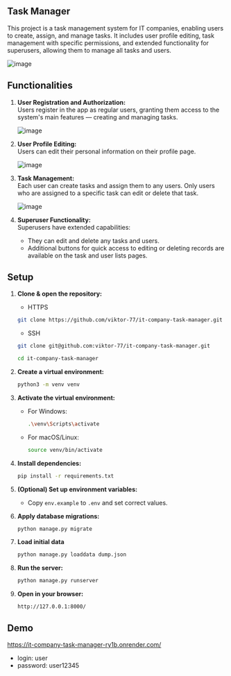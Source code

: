 ## Task Manager

This project is a task management system for IT companies, enabling users to
create, assign, and manage tasks. It includes user profile editing, task
management with specific permissions, and extended functionality for
superusers, allowing them to manage all tasks and users.

![image](https://github.com/user-attachments/assets/ecb1c6f1-ba95-4b54-804f-6fc28197b7a3)



## Functionalities

1. **User Registration and Authorization:**  
   Users register in the app as regular users, granting them access to the
   system's main features — creating and managing tasks.

   ![image](https://github.com/user-attachments/assets/59b27a42-9b2c-461b-8441-10d02e8dc51c)


3. **User Profile Editing:**  
   Users can edit their personal information on their profile page.

   ![image](https://github.com/user-attachments/assets/4aecb2b4-378f-4490-a0d3-63d2895df9eb)


5. **Task Management:**  
   Each user can create tasks and assign them to any users. Only users who
   are assigned to a specific task can edit or delete that task.

   ![image](https://github.com/user-attachments/assets/4b2dd8ed-8ce5-4e91-8dbf-23c5076dbc5e)


7. **Superuser Functionality:**  
   Superusers have extended capabilities:
    - They can edit and delete any tasks and users.
    - Additional buttons for quick access to editing or deleting records are
      available on the task and user lists pages.


## Setup

1. **Clone & open the repository:**
    - HTTPS
    ```bash
    git clone https://github.com/viktor-77/it-company-task-manager.git
    ```
    - SSH
    ```bash
    git clone git@github.com:viktor-77/it-company-task-manager.git
    ```

   ```bash
   cd it-company-task-manager
   ```

2. **Create a virtual environment:**
    ```bash
    python3 -m venv venv
    ```

3. **Activate the virtual environment:**
    - For Windows:
      ```bash
      .\venv\Scripts\activate
      ```
    - For macOS/Linux:
      ```bash
      source venv/bin/activate
      ```

4. **Install dependencies:**
    ```bash
    pip install -r requirements.txt
    ```

5. **(Optional) Set up environment variables:**
    - Copy `env.example` to `.env` and set correct values.

6. **Apply database migrations:**
    ```bash
    python manage.py migrate
    ```

7. **Load initial data**
    ```bash
    python manage.py loaddata dump.json 
    ```

8. **Run the server:**
    ```bash
    python manage.py runserver
    ```

9. **Open in your browser:**
    ```
    http://127.0.0.1:8000/
    ```

##  Demo

https://it-company-task-manager-ry1b.onrender.com/

* login:  user
* password: user12345
